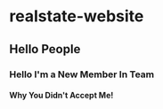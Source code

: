 # realstate-website

## Hello People

### Hello I'm a New Member In Team

#### Why You Didn't Accept Me!
